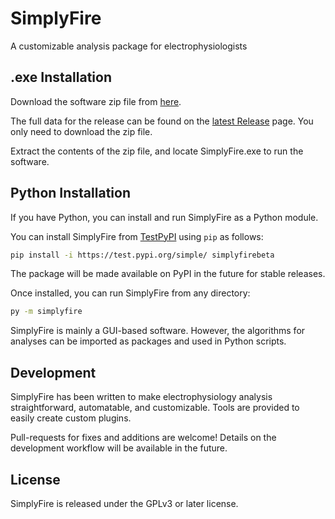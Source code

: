 # SimplyFire
A customizable analysis package for electrophysiologists



## .exe Installation

Download the software zip file from [here](https://github.com/megumi-mori/SimplyFire-beta/releases/download/v0.3.0-beta/SimplyFire0.3.0.zip).

The full data for the release can be found on the [latest Release](https://github.com/megumi-mori/SimplyFire-beta/releases/tag/v0.3.0-beta) page.
You only need to download the zip file.

Extract the contents of the zip file, and locate SimplyFire.exe to run the software.

## Python Installation
If you have Python, you can install and run SimplyFire as a Python module. 

You can install SimplyFire from [TestPyPI](https://test.pypi.org/project/SimplyFire/) using 
`pip` as follows:


```bash 
pip install -i https://test.pypi.org/simple/ simplyfirebeta
```

The package will be made available on PyPI in the future for stable releases. 



Once installed, you can run SimplyFire from any directory: 

```bash
py -m simplyfire
```

SimplyFire is mainly a GUI-based software. 
However, the algorithms for analyses can be imported as packages and used in Python scripts. 

## Development

SimplyFire has been written to make electrophysiology analysis straightforward, automatable, and customizable.
Tools are provided to easily create custom plugins. 

Pull-requests for fixes and additions are welcome! 
Details on the development workflow will be available in the future. 

## License
SimplyFire is released under the GPLv3 or later license. 